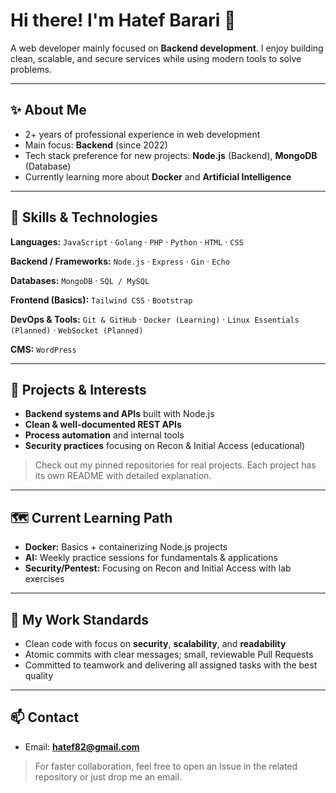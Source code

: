 # Hi there! I'm Hatef Barari 👋

A web developer mainly focused on **Backend development**. I enjoy building clean, scalable, and secure services while using modern tools to solve problems.

---

## ✨ About Me

* 2+ years of professional experience in web development
* Main focus: **Backend** (since 2022)
* Tech stack preference for new projects: **Node.js** (Backend), **MongoDB** (Database)
* Currently learning more about **Docker** and **Artificial Intelligence**

---

## 🧰 Skills & Technologies

**Languages:** `JavaScript` · `Golang` · `PHP` · `Python` · `HTML` · `CSS`

**Backend / Frameworks:** `Node.js` · `Express` · `Gin` · `Echo`

**Databases:** `MongoDB` · `SQL / MySQL`

**Frontend (Basics):** `Tailwind CSS` · `Bootstrap`

**DevOps & Tools:** `Git & GitHub` · `Docker (Learning)` · `Linux Essentials (Planned)` · `WebSocket (Planned)`

**CMS:** `WordPress`

---

## 🚀 Projects & Interests

* **Backend systems and APIs** built with Node.js
* **Clean & well-documented REST APIs**
* **Process automation** and internal tools
* **Security practices** focusing on Recon & Initial Access (educational)

> Check out my pinned repositories for real projects. Each project has its own README with detailed explanation.

---

## 🗺️ Current Learning Path

* **Docker:** Basics + containerizing Node.js projects
* **AI:** Weekly practice sessions for fundamentals & applications
* **Security/Pentest:** Focusing on Recon and Initial Access with lab exercises

---

## 🧪 My Work Standards

* Clean code with focus on **security**, **scalability**, and **readability**
* Atomic commits with clear messages; small, reviewable Pull Requests
* Committed to teamwork and delivering all assigned tasks with the best quality

---

## 📫 Contact

* Email: **[hatef82@gmail.com](mailto:hatef82@gmail.com)**

> For faster collaboration, feel free to open an Issue in the related repository or just drop me an email.
